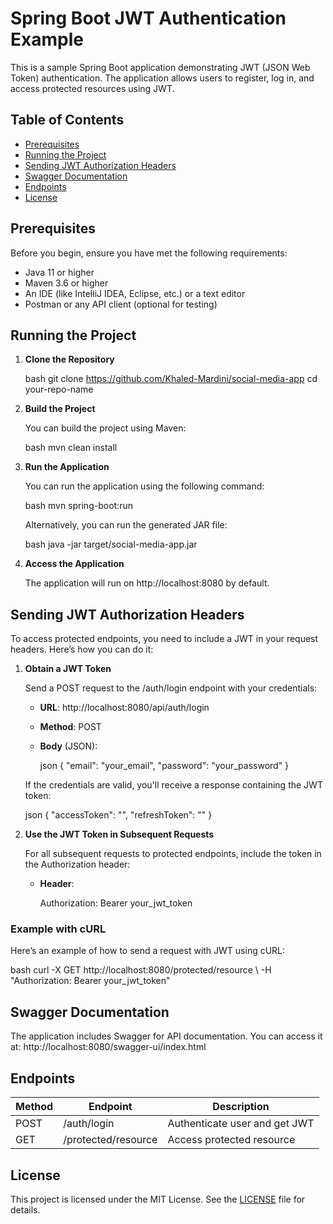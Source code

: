 # Spring Boot JWT Authentication Example

This is a sample Spring Boot application demonstrating JWT (JSON Web Token) authentication. The application allows users to register, log in, and access protected resources using JWT.

## Table of Contents

- [Prerequisites](#prerequisites)
- [Running the Project](#running-the-project)
- [Sending JWT Authorization Headers](#sending-jwt-authorization-headers)
- [Swagger Documentation](#swagger-documentation)
- [Endpoints](#endpoints)
- [License](#license)

## Prerequisites

Before you begin, ensure you have met the following requirements:

- Java 11 or higher
- Maven 3.6 or higher
- An IDE (like IntelliJ IDEA, Eclipse, etc.) or a text editor
- Postman or any API client (optional for testing)

## Running the Project

1. **Clone the Repository**

   bash
   git clone https://github.com/Khaled-Mardini/social-media-app
   cd your-repo-name

2. **Build the Project**

   You can build the project using Maven:

   bash
   mvn clean install

3. **Run the Application**

   You can run the application using the following command:

   bash
   mvn spring-boot:run

   Alternatively, you can run the generated JAR file:

   bash
   java -jar target/social-media-app.jar

4. **Access the Application**

   The application will run on http://localhost:8080 by default.

## Sending JWT Authorization Headers

To access protected endpoints, you need to include a JWT in your request headers. Here’s how you can do it:

1. **Obtain a JWT Token**

   Send a POST request to the /auth/login endpoint with your credentials:

   - **URL**: http://localhost:8080/api/auth/login
   - **Method**: POST
   - **Body** (JSON):

     json
     {
     "email": "your_email",
     "password": "your_password"
     }

   If the credentials are valid, you'll receive a response containing the JWT token:

   json
   {
   "accessToken": "",
   "refreshToken": ""
   }

2. **Use the JWT Token in Subsequent Requests**

   For all subsequent requests to protected endpoints, include the token in the Authorization header:

   - **Header**:

     Authorization: Bearer your_jwt_token

### Example with cURL

Here’s an example of how to send a request with JWT using cURL:

bash
curl -X GET http://localhost:8080/protected/resource \\
-H "Authorization: Bearer your_jwt_token"

## Swagger Documentation

The application includes Swagger for API documentation. You can access it at:
http://localhost:8080/swagger-ui/index.html

## Endpoints

| Method | Endpoint            | Description                   |
| ------ | ------------------- | ----------------------------- |
| POST   | /auth/login         | Authenticate user and get JWT |
| GET    | /protected/resource | Access protected resource     |

## License

This project is licensed under the MIT License. See the [LICENSE](LICENSE) file for details.
